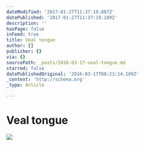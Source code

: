 ```yaml
---
dateModified: '2017-01-27T11:37:19.087Z'
datePublished: '2017-01-27T11:37:19.189Z'
description: ''
hasPage: false
inFeed: true
title: Veal tongue
author: []
publisher: {}
via: {}
sourcePath: _posts/2016-03-17-veal-tongue.md
starred: false
datePublishedOriginal: '2016-03-17T08:23:14.109Z'
_context: 'http://schema.org'
_type: Article

---
```

# Veal tongue
![](https://the-grid-user-content.s3-us-west-2.amazonaws.com/5c080b0b-f4eb-4ef0-83cd-67a681b7daa4.jpg)
